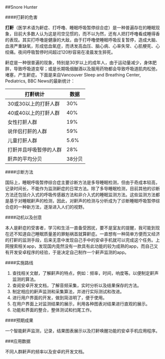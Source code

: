 ##Snore Hunter

####打鼾的危害

**打鼾**（医学术语为鼾症、打呼噜、睡眠呼吸暂停综合症）是一种普遍存在的睡眠现象，目前大多数人认为这是司空见惯的，而不以为然，还有人把打呼噜看成睡得香的表现。其实打呼噜是健康的大敌，由于打呼噜使睡眠呼吸反复暂停，造成大脑、血液严重缺氧，形成低血氧症，而诱发高血压、脑心病、心率失常、心肌梗死、心绞痛。夜间呼吸暂停时间超过120秒容易在凌晨发生猝死。

鼾症是一种很普遍的现象，特别是30岁以上的成年人，由于运动量减少，身体肥胖，导致呼吸道变窄；或是长期吸烟酗酒以及服用药物都会导致呼吸道肌肉松弛，堵塞，产生鼾症。下面是来自Vancouver Sleep and Breathing Center, Pediatrics, BBC News的最新统计：

|打鼾统计|数据|
|--------|----|
|30或30以上的打鼾人群|30%|
|40或40以上的打鼾人群|40%|
|女性打鼾人群|19%|
|说伴侣打鼾的人群|59%|
|儿童打鼾人群|5.6%|
|打鼾并且呼吸暂停的人群|28%|
|鼾声的平均分贝|38分贝|

####诊断方法

国际上，睡眠呼吸暂停综合症主要诊断方法是多导睡眠检测，但由于奇成本较高，记录时间长，不能作为监测鼾症的日常方法。除了多导睡眠检测，目前其他的诊断方法还包括介入式的呼吸传感器方法和非介入式的睡眠监测方法。这些监测方法都是基于对睡眠鼾声的检测，因此，对鼾声的检测与分析成为了诊断睡眠呼吸暂停综合症的一种新方法，逐渐进入人们的视野。

####动机以及创意

本人是鼾症的受害者，学习和生活一直备受困扰，要不是室友的提醒，我可能到现在还不知道自己睡眠质量差的罪魁祸首就算鼾症。一直想有一种简单方便而又经济的打鼾的监测手段，后来无意中发现自己手中的安卓手机就可以完成这个任务。上网搜索相关app，发现国内竟然没有一款具有此功能的较为成熟的app，而自己又有开发安卓程序的经验，于是决定自己制作一个鼾声监测的app。

####实施路线

1. 查找相关文献，了解鼾声的特点，例如：频率，时间，响度等。以便制定鼾声监测的算法。
2. 查阅安卓开发文档，了解音频采集，实时分析以及结果保存的方法。
3. 制定相应的鼾声监测和采集算法，并进行实际测试和改进。
4. 进行用户界面的开发，做到简洁明了，便于使用。
4. 在用户界面上对监测结果的展示，利用各种图表对结果进行直观的展示。
5. 功能和界面的整合，整体测试和扫尾工作。

####预期成果

一个智能鼾声监测，记录，结果图表展示以及打鼾唤醒功能的安卓手机应用程序。

###应用数据

不同人群鼾声的频率以及安卓的开发文档。
